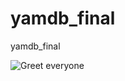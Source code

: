 # yamdb_final
yamdb_final

![Greet everyone](https://github.com/Ker-r/yamdb_final/workflows/yamdb_workflow.yml/badge.svg)
